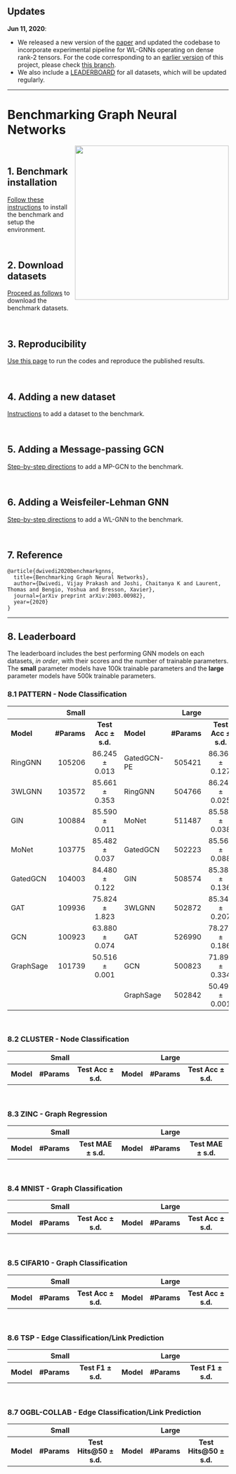## Updates

**Jun 11, 2020**: 
- We released a new version of the [paper](https://arxiv.org/abs/2003.00982v2) and updated the codebase to incorporate experimental pipeline for WL-GNNs operating on dense rank-2 tensors. For the code corresponding to an [earlier version](https://arxiv.org/abs/2003.00982v1) of this project, please check [this branch](https://github.com/graphdeeplearning/benchmarking-gnns/tree/arXivV1).  
- We also include a [LEADERBOARD](#8-leaderboard) for all datasets, which will be updated regularly.

---

# Benchmarking Graph Neural Networks

<img src="./docs/gnns.jpg" align="right" width="350"/>

<br>

## 1. Benchmark installation

[Follow these instructions](./docs/01_benchmark_installation.md) to install the benchmark and setup the environment.


<br>

## 2. Download datasets

[Proceed as follows](./docs/02_download_datasets.md) to download the benchmark datasets.


<br>

## 3. Reproducibility 

[Use this page](./docs/03_run_codes.md) to run the codes and reproduce the published results.


<br>

## 4. Adding a new dataset 

[Instructions](./docs/04_add_dataset.md) to add a dataset to the benchmark.


<br>

## 5. Adding a Message-passing GCN

[Step-by-step directions](./docs/05_add_mpgcn.md) to add a MP-GCN to the benchmark.


<br>

## 6. Adding a Weisfeiler-Lehman GNN

[Step-by-step directions](./docs/06_add_wlgnn.md) to add a WL-GNN to the benchmark.



<br>

## 7. Reference 

```
@article{dwivedi2020benchmarkgnns,
  title={Benchmarking Graph Neural Networks},
  author={Dwivedi, Vijay Prakash and Joshi, Chaitanya K and Laurent, Thomas and Bengio, Yoshua and Bresson, Xavier},
  journal={arXiv preprint arXiv:2003.00982},
  year={2020}
}
```

---

## 8. Leaderboard

The leaderboard includes the best performing GNN models on each datasets, _in order_, with their scores and the number of trainable parameters. The **small** parameter models have 100k trainable parameters and the **large** parameter models have 500k trainable parameters.

### 8.1 PATTERN - Node Classification


<!-- || Small |  | | Large  |  |
| -------- |------------:| :--------: |------------| --------: |:------------:|
|**Model** | **#Params** | **Test Acc  &plusmn; s.d.** | **Model** | **#Params** | **Test Acc  &plusmn; s.d.** |
| GatedGCN  | 104003 | 84.480 &plusmn; 0.122 | GatedGCN | 502223 | 85.568 &plusmn; 0.088 |
| GCN  | 100923 | 63.880 &plusmn; 0.074 | GCN | 500823 | 71.892 &plusmn; 0.334 |
| GraphSage | 101739 | 50.516 &plusmn; 0.001 | GraphSage | 502842 | 50.492 &plusmn; 0.001 |
| MoNet | 103775 | 85.482 &plusmn; 0.037 | MoNet | 511487 | 85.582 &plusmn; 0.038 |
| GAT | 109936 | 75.824 &plusmn; 1.823 | GAT | 526990 | 78.271 &plusmn; 0.186 | 
| GIN | 100884 | 85.590 &plusmn; 0.011 | GIN | 508574 | 85.387  &plusmn; 0.136 |
| RingGNN | 105206 | 86.245 &plusmn; 0.013 | RingGNN | 504766 | 86.244 &plusmn; 0.025 |
| 3WLGNN | 103572 | 85.661 &plusmn; 0.353 | 3WLGNN | 502872 | 85.341 &plusmn; 0.207 |
| | | |GatedGCN-PE | 505421 | 86.363 &plusmn; 0.127 -->


|| Small |  | | Large  |  |
| -------- |------------:| :--------: |------------| --------: |:------------:|
|**Model** | **#Params** | **Test Acc  &plusmn; s.d.** | **Model** | **#Params** | **Test Acc  &plusmn; s.d.** |
| RingGNN | 105206 | 86.245 &plusmn; 0.013 |GatedGCN-PE | 505421 | 86.363 &plusmn; 0.127
| 3WLGNN | 103572 | 85.661 &plusmn; 0.353 |RingGNN | 504766 | 86.244 &plusmn; 0.025 |
| GIN | 100884 | 85.590 &plusmn; 0.011 |MoNet | 511487 | 85.582 &plusmn; 0.038 |
| MoNet | 103775 | 85.482 &plusmn; 0.037 |GatedGCN | 502223 | 85.568 &plusmn; 0.088 |
| GatedGCN  | 104003 | 84.480 &plusmn; 0.122 |GIN | 508574 | 85.387  &plusmn; 0.136 |
| GAT | 109936 | 75.824 &plusmn; 1.823 | 3WLGNN | 502872 | 85.341 &plusmn; 0.207 |
| GCN  | 100923 | 63.880 &plusmn; 0.074 |GAT | 526990 | 78.271 &plusmn; 0.186 | 
| GraphSage | 101739 | 50.516 &plusmn; 0.001 |GCN | 500823 | 71.892 &plusmn; 0.334 |
||||GraphSage | 502842 | 50.492 &plusmn; 0.001 |

<br>

### 8.2 CLUSTER - Node Classification

|| Small |  | | Large  |  |
| -------- |------------:| :--------: |------------| --------: |:------------:|
|**Model** | **#Params** | **Test Acc  &plusmn; s.d.** | **Model** | **#Params** | **Test Acc  &plusmn; s.d.** |

<br>

### 8.3 ZINC - Graph Regression

|| Small |  | | Large  |  |
| -------- |------------:| :--------: |------------| --------: |:------------:|
|**Model** | **#Params** | **Test MAE  &plusmn; s.d.** | **Model** | **#Params** | **Test MAE  &plusmn; s.d.** |

<br>

### 8.4 MNIST - Graph Classification

|| Small |  | | Large  |  |
| -------- |------------:| :--------: |------------| --------: |:------------:|
|**Model** | **#Params** | **Test Acc  &plusmn; s.d.** | **Model** | **#Params** | **Test Acc  &plusmn; s.d.** |

<br>

### 8.5 CIFAR10 - Graph Classification

|| Small |  | | Large  |  |
| -------- |------------:| :--------: |------------| --------: |:------------:|
|**Model** | **#Params** | **Test Acc  &plusmn; s.d.** | **Model** | **#Params** | **Test Acc  &plusmn; s.d.** |

<br>

### 8.6 TSP - Edge Classification/Link Prediction

|| Small |  | | Large  |  |
| -------- |------------:| :--------: |------------| --------: |:------------:|
|**Model** | **#Params** | **Test F1  &plusmn; s.d.** | **Model** | **#Params** | **Test F1  &plusmn; s.d.** |

<br>

### 8.7 OGBL-COLLAB - Edge Classification/Link Prediction

|| Small |  | | Large  |  |
| -------- |------------:| :--------: |------------| --------: |:------------:|
|**Model** | **#Params** | **Test Hits@50  &plusmn; s.d.** | **Model** | **#Params** | **Test Hits@50  &plusmn; s.d.** |


<br><br><br>

